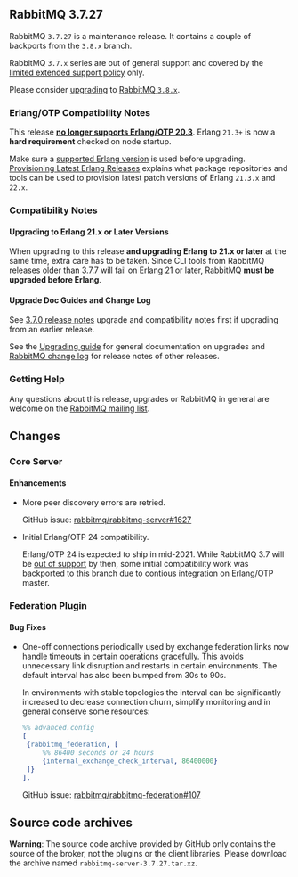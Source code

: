 ## RabbitMQ 3.7.27

RabbitMQ `3.7.27` is a maintenance release. It contains a couple of backports
from the `3.8.x` branch.

RabbitMQ `3.7.x` series are out of general support and covered by the [limited extended support policy](https://www.rabbitmq.com/versions.html) only.

Please consider [upgrading](https://www.rabbitmq.com/upgrade.html) to [RabbitMQ `3.8.x`](https://www.rabbitmq.com/changelog.html).

### Erlang/OTP Compatibility Notes

This release [**no longer supports Erlang/OTP 20.3**](https://groups.google.com/d/msg/rabbitmq-users/G4UJ9zbIYHs/qCeyjkjyCQAJ).
Erlang `21.3+` is now a **hard requirement** checked on node startup.

Make sure a [supported Erlang version](https://www.rabbitmq.com/which-erlang.html) is used before upgrading.
[Provisioning Latest Erlang Releases](https://www.rabbitmq.com/which-erlang.html#erlang-repositories) explains
what package repositories and tools can be used to provision latest patch versions of Erlang `21.3.x` and `22.x`.

### Compatibility Notes

#### Upgrading to Erlang 21.x or Later Versions

When upgrading to this release **and upgrading Erlang to 21.x or later** at the same time, extra care has to be taken.
Since CLI tools from RabbitMQ releases older than 3.7.7 will fail on Erlang 21 or later,
RabbitMQ **must be upgraded before Erlang**.

#### Upgrade Doc Guides and Change Log

See [3.7.0 release notes](https://github.com/rabbitmq/rabbitmq-server/releases/tag/v3.7.0) upgrade
and compatibility notes first if upgrading from an earlier release.

See the [Upgrading guide](https://www.rabbitmq.com/upgrade.html) for general documentation on upgrades
and [RabbitMQ change log](https://www.rabbitmq.com/changelog.html) for release notes of other releases.

### Getting Help

Any questions about this release, upgrades or RabbitMQ in general are welcome on the
[RabbitMQ mailing list](https://groups.google.com/forum/#!forum/rabbitmq-users).


## Changes

### Core Server

#### Enhancements

 * More peer discovery errors are retried.

   GitHub issue: [rabbitmq/rabbitmq-server#1627](https://github.com/rabbitmq/rabbitmq-server/issues/1627)

 * Initial Erlang/OTP 24 compatibility.

   Erlang/OTP 24 is expected to ship in mid-2021. While RabbitMQ 3.7 will be [out of support](https://www.rabbitmq.com/versions.html) by then,
   some initial compatibility work was backported to this branch due to contious integration on Erlang/OTP master.

### Federation Plugin

#### Bug Fixes

 * One-off connections periodically used by exchange federation links now handle timeouts in certain
   operations gracefully. This avoids unnecessary link disruption and restarts in certain environments.
   The default interval has also been bumped from 30s to 90s.

   In environments with stable topologies the interval can be significantly increased to decrease connection
   churn, simplify monitoring and in general conserve some resources:

   ``` erlang
   %% advanced.config
   [
    {rabbitmq_federation, [
        %% 86400 seconds or 24 hours
        {internal_exchange_check_interval, 86400000}
    ]}
   ].
   ```

   GitHub issue: [rabbitmq/rabbitmq-federation#107](https://github.com/rabbitmq/rabbitmq-federation/pull/107)


## Source code archives

**Warning**: The source code archive provided by GitHub only contains the source of the broker,
not the plugins or the client libraries. Please download the archive named `rabbitmq-server-3.7.27.tar.xz`.
